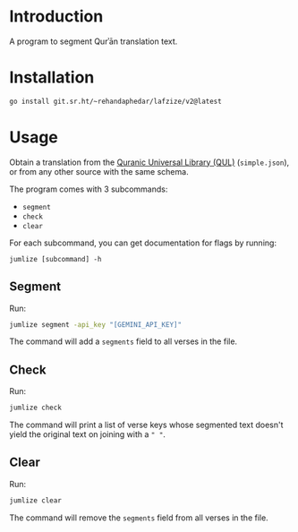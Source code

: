 # Introduction

A program to segment Qurʾān translation text.

# Installation

```sh
go install git.sr.ht/~rehandaphedar/lafzize/v2@latest
```

# Usage

Obtain a translation from the [Quranic Universal Library (QUL)](https://qul.tarteel.ai/resources/translation) (`simple.json`), or from any other source with the same schema.

The program comes with 3 subcommands:
- `segment`
- `check`
- `clear`

For each subcommand, you can get documentation for flags by running:

```
jumlize [subcommand] -h
```

## Segment

Run:

```sh
jumlize segment -api_key "[GEMINI_API_KEY]"
```

The command will add a `segments` field to all verses in the file.

## Check

Run:

```sh
jumlize check
```

The command will print a list of verse keys whose segmented text doesn't yield the original text on joining with a `" "`.

## Clear

Run:

```sh
jumlize clear
```

The command will remove the `segments` field from all verses in the file.
